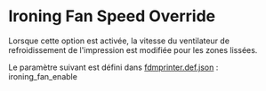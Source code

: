 # Ironing Fan Speed Override

Lorsque cette option est activée, la vitesse du ventilateur de refroidissement de l'impression est modifiée pour les zones lissées.

Le paramètre suivant est défini dans [fdmprinter.def.json](https://github.com/smartavionics/Cura/blob/mb-master/resources/definitions/fdmprinter.def.json) : ironing_fan_enable